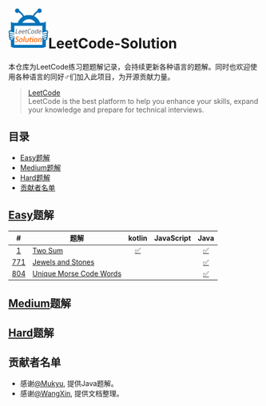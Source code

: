 # <img src="./src/res/img/logo.gif" alt="LeetCode-Solution" width="80" height="80" align="bottom"/>LeetCode-Solution
本仓库为LeetCode练习题题解记录，会持续更新各种语言的题解。同时也欢迎使用各种语言的同好♂们加入此项目，为开源贡献力量。

> [LeetCode](https://leetcode.com/)  
> LeetCode is the best platform to help you enhance your skills, expand your knowledge and prepare for technical interviews.

## 目录
- [Easy题解](#Easy题解)
- [Medium题解](#Medium题解)
- [Hard题解](#Hard题解)
- [贡献者名单](#贡献者名单)

## [Easy](https://leetcode.com/problemset/all/?difficulty=Easy)题解
| #    | 题解                                                | kotlin        | JavaScript |     Java      |
| :----: | ------------------------------------------------ | :------------: | :-------: | :------------: |
| [1][1-question]  | [Two Sum][1-tips]                      | [✅][1-kotlin] |           | [✅][1-java]   |
| [771][771-question]  | [Jewels and Stones][771-tips]      |                |           | [✅][771-java] |
| [804][804-question] | [Unique Morse Code Words][804-tips] |                |           | [✅][804-java] |

## [Medium](https://leetcode.com/problemset/all/?difficulty=Medium)题解

## [Hard](https://leetcode.com/problemset/all/?difficulty=Hard)题解

## 贡献者名单
- 感谢[@Mukyu](https://github.com/Mukyu), 提供Java题解。
- 感谢[@WangXin](https://github.com/relish-wang), 提供文档整理。


[logo]: ./res/img/logo.gif

[1-question]: https://leetcode.com/problems/two-sum/description/
[771-question]: https://leetcode.com/problems/jewels-and-stones/description/
[804-question]: https://leetcode.com/problems/unique-morse-code-words/description/

[1-tips]: ./tips/1/README.md
[771-tips]: ./tips/771/README.md
[804-tips]: ./tips/804/README.md

[1-kotlin]: ./src/_1/kotlin/Solution.kt

[1-java]: ./src/_1/Solution.java
[771-java]: ./src/_771/Solution.java
[804-java]: ./src/_804/Solution.java
